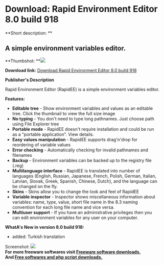 # Download: Rapid Environment Editor 8.0 build 918

**Short description: **

## A simple environment variables editor.

  
**Thumbshot: **![](http://www.freewarefiles.com/screenshot/rapidenvedit_md.gif)   
  
**Download link:** [Download Rapid Environment Editor 8.0 build 918](http://freesoftwares.boysofts.com/Rapid-Environment-Editor_program_34885.html)  
  

**Publisher's Description**  
  

Rapid Environment Editor (RapidEE) is a simple environment variables editor.

**Features:**

  * **Editable tree** \- Show environment variables and values as an editable tree. Click the thumbnail to view the full size image 
  * **No typing** \- You don't need to type long pathnames. Just choose path using File Explorer tree 
  * **Portable mode** \- RapidEE doesn't require installation and could be run as a "portable application". View details. 
  * **Easy values manipulation** \- RapidEE supports drag'n'drop for reordering of variable values 
  * **Error checking** \- Automatically checking for invalid pathnames and filenames 
  * **Backup** \- Environment variables can be backed up to the registry file (.reg) 
  * **Multilanguage interface** \- RapidEE is translated into number of languages (English, Russian, Japanese, French, Polish, German, Italian, Latvian, Slovak, Greek, Spanish, Chinese, Dutch), and the language can be changed on the fly. 
  * **Skins** \- Skins allow you to change the look and feel of RapidEE 
  * **Variable inspector** \- Inspector shows miscellaneous information about variables: name, type, value, short file name in the 8.3 naming convention for each long file name and vice versa. 
  * **Multiuser support** \- If you have an administrative privileges then you can edit environment variables for any user on your computer. 

**WhatA's New in version 8.0 build 918:**

  * added: Turkish translation 

  
  
Screenshot: ![](http://www.freewarefiles.com/screenshot/rapidenvedit.gif)  
**For more freeware softwares visit [Freeware software downloads.](http://freesoftwares.boysofts.com/)**   
**And [Free softwares and php script downloads.](http://www.boysofts.com/)**

